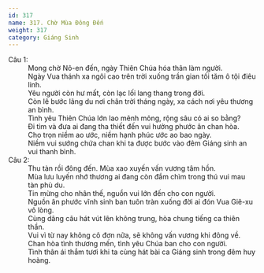 ```yaml
---
id: 317
name: 317. Chờ Mùa Đông Đến
weight: 317
category: Giáng Sinh
---
```

<dl><dt>Câu 1:</dt><dd data-verse="1">Mong chờ Nô-en đến, ngày Thiên Chúa hóa thân làm người. <br/>Ngày Vua thánh xa ngôi cao trên trời xuống trần gian tối tăm ô tội điêu linh. <br/>Yêu người còn hư mất, còn lạc lối lang thang trong đời. <br/>Còn lê bước lãng du nơi chân trời tháng ngày, xa cách nơi yêu thương an bình. <br/>Tình yêu Thiên Chúa lớn lao mênh mông, rộng sâu có ai so bằng? <br/>Đi tìm và đưa ai đang tha thiết đến vui hưởng phước ân chan hòa. <br/>Cho trọn niềm ao ước, niềm hạnh phúc ước ao bao ngày. <br/>Niềm vui sướng chứa chan khi ta được bước vào đêm Giáng sinh an vui thanh bình. </dd><dt>Câu 2:</dt><dd data-verse="2">Thu tàn rồi đông đến. Mùa xao xuyến vấn vương tâm hồn. <br/>Mùa lưu luyến nhớ thương ai đang còn đắm chìm trong thú vui mau tàn phù du. <br/>Tin mừng cho nhân thế, nguồn vui lớn đến cho con người. <br/>Nguồn ân phước vĩnh sinh ban tuôn tràn xuống đời ai đón Vua Giê-xu vô lòng. <br/>Cùng dâng câu hát vút lên không trung, hòa chung tiếng ca thiên thần. <br/>Vui vì từ nay không cô đơn nữa, sẽ không vấn vương khi đông về. <br/>Chan hòa tình thương mến, tình yêu Chúa ban cho con người. <br/>Tình thân ái thắm tươi khi ta cùng hát bài ca Giáng sinh trong đêm huy hoàng. </dd></dl>
